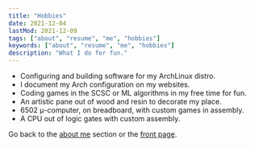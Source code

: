 ```yaml
---
title: "Hobbies"
date: 2021-12-04
lastMod: 2021-12-09
tags: ["about", "resume", "me", "hobbies"]
keywords: ["about", "resume", "me", "hobbies"]
description: "What I do for fun."
---
```


- Configuring and building software for my ArchLinux distro.
- I document my Arch configuration on my websites.
- Coding games in the SCSC or ML algorithms in my free time for fun.
- An artistic pane out of wood and resin to decorate my place.
- 6502 μ-computer, on breadboard, with custom games in assembly.
- A CPU out of logic gates with custom assembly.

Go back to the [about me](/public/about) section or the [front page](/public).  
